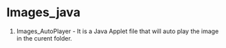# Images_java

1. Images_AutoPlayer - It is a Java Applet file that will auto play the image in the curent folder. 
